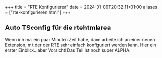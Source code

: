 +++
title = "RTE Konfigurieren"
date = 2024-01-09T20:32:11+01:00
aliases = ["rte-konfigurieren.html"]
+++

## Auto TSconfig für die rtehtmlarea

Wenn ich mal ein paar Minuten Zeit habe, dann arbeite ich an einer neuen Extension, mit der der RTE sehr einfach konfiguriert werden kann. Hier ein erster Einblick...aber Vorsicht! Das Teil ist noch super ALPHA.
